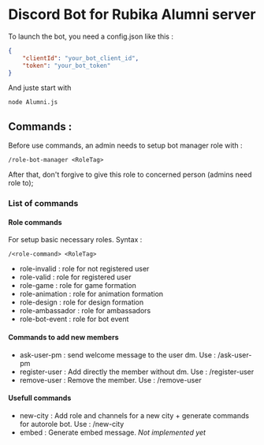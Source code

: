 # Discord Bot for Rubika Alumni server

To launch the bot, you need a config.json like this :

```json
{
	"clientId": "your_bot_client_id",
	"token": "your_bot_token"
}
```

And juste start with 

```
node Alumni.js
```

## Commands :

Before use commands, an admin needs to setup bot manager role with :

```
/role-bot-manager <RoleTag>
```

After that, don't forgive to give this role to concerned person (admins need role to);

### List of commands

#### Role commands

For setup basic necessary roles. Syntax :

```
/<role-command> <RoleTag>
```

- role-invalid : role for not registered user
- role-valid : role for registered user
- role-game : role for game formation
- role-animation : role for animation formation
- role-design : role for design formation
- role-ambassador : role for ambassadors
- role-bot-event : role for bot event

#### Commands to add new members

- ask-user-pm : send welcome message to the user dm. Use : /ask-user-pm <MemberTag>
- register-user : Add directly the member without dm. Use : /register-user <MemberTag> <FormationName>
- remove-user : Remove the member. Use : /remove-user <MemberTag>

#### Usefull commands

- new-city : Add role and channels for a new city + generate commands for autorole bot. Use : /new-city <emoji> <location> <cityName>
- embed : Generate embed message. *Not implemented yet*